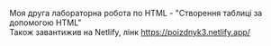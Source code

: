 Моя друга лабораторна робота по HTML - "Створення таблиці за допомогою HTML"<br>
Також завантижив на Netlify, лінк https://poizdnyk3.netlify.app/
